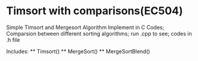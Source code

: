 # Timsort with comparisons(EC504) 
Simple Timsort and Mergesort Algorithm Implement in C Codes; Comparsion between different sorting algorithms; run .cpp to see; codes in .h file

Includes:
** Timsort()
** MergeSort()
** MergeSortBlend()

